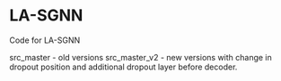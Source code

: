 # LA-SGNN
Code for LA-SGNN

src_master - old versions
src_master_v2 - new versions with change in dropout position and additional dropout layer before decoder.
